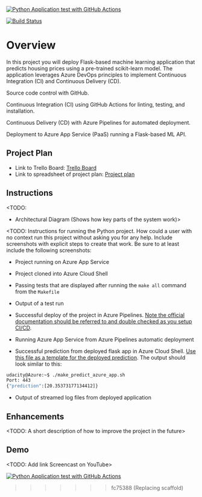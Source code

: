 [![Python Application test with GitHub Actions](https://github.com/ajaytalloju/azure-devops-cicd-pipeline/actions/workflows/pythonapp.yml/badge.svg)](https://github.com/ajaytalloju/azure-devops-cicd-pipeline/actions/workflows/pythonapp.yml)

[![Build Status](https://dev.azure.com/odluser286298/azure-devops-cicd-pipeline/_apis/build/status%2Fajaytalloju.azure-devops-cicd-pipeline?branchName=main)](https://dev.azure.com/odluser286298/azure-devops-cicd-pipeline/_build/latest?definitionId=1&branchName=main)

# Overview

In this project you will deploy Flask-based machine learning application that predicts housing prices using a pre-trained scikit-learn model. The application leverages Azure DevOps principles to implement Continuous Integration (CI) and Continuous Delivery (CD).

Source code control with GitHub.

Continuous Integration (CI) using GitHub Actions for linting, testing, and installation.

Continuous Delivery (CD) with Azure Pipelines for automated deployment.

Deployment to Azure App Service (PaaS) running a Flask-based ML API.

## Project Plan

* Link to Trello Board: [Trello Board](https://trello.com/invite/b/68a98088f34b1b0dd009487e/ATTI270cf3de6531b6073ab898cd74c2e4f91706B70D/azure-devops-project-2-ci-cd-pipeline)
* Link to spreadsheet of project plan: [Project plan](https://docs.google.com/spreadsheets/d/1xD8k5tAZsOyudxcCCzJGMHDJgEwFAX-DFNKFdtgRHn4/edit?usp=sharing)

## Instructions

<TODO:  
* Architectural Diagram (Shows how key parts of the system work)>

<TODO:  Instructions for running the Python project.  How could a user with no context run this project without asking you for any help.  Include screenshots with explicit steps to create that work. Be sure to at least include the following screenshots:

* Project running on Azure App Service

* Project cloned into Azure Cloud Shell

* Passing tests that are displayed after running the `make all` command from the `Makefile`

* Output of a test run

* Successful deploy of the project in Azure Pipelines.  [Note the official documentation should be referred to and double checked as you setup CI/CD](https://docs.microsoft.com/en-us/azure/devops/pipelines/ecosystems/python-webapp?view=azure-devops).

* Running Azure App Service from Azure Pipelines automatic deployment

* Successful prediction from deployed flask app in Azure Cloud Shell.  [Use this file as a template for the deployed prediction](https://github.com/udacity/nd082-Azure-Cloud-DevOps-Starter-Code/blob/master/C2-AgileDevelopmentwithAzure/project/starter_files/flask-sklearn/make_predict_azure_app.sh).
The output should look similar to this:

```bash
udacity@Azure:~$ ./make_predict_azure_app.sh
Port: 443
{"prediction":[20.35373177134412]}
```

* Output of streamed log files from deployed application

> 

## Enhancements

<TODO: A short description of how to improve the project in the future>

## Demo 

<TODO: Add link Screencast on YouTube>


[![Python Application test with GitHub Actions](https://github.com/ajaytalloju/azure-devops-cicd-pipeline/actions/workflows/pythonapp.yml/badge.svg)](https://github.com/ajaytalloju/azure-devops-cicd-pipeline/actions/workflows/pythonapp.yml)
>>>>>>> fc75388 (Replacing scaffold)
